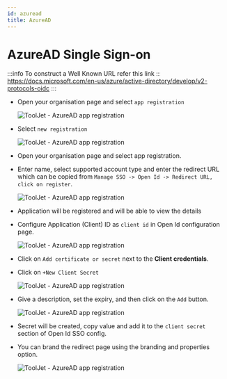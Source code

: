 ```yaml
---
id: azuread
title: AzureAD
---
```


# AzureAD Single Sign-on

:::info
To construct a Well Known URL refer this link :: https://docs.microsoft.com/en-us/azure/active-directory/develop/v2-protocols-oidc
:::

- Open your organisation page and select `app registration`
    <div style={{textAlign: 'center'}}>

    ![ToolJet - AzureAD app registration](/img/sso/azuread/azure-app-reg.png)

    </div>

- Select `new registration`
    <div style={{textAlign: 'center'}}>

    ![ToolJet - AzureAD app registration](/img/sso/azuread/select-new-reg-azure.png)

    </div>

- Open your organisation page and select app registration.

- Enter name, select supported account type and enter the redirect URL which can be copied from `Manage SSO -> Open Id -> Redirect URL, click on register`.
    <div style={{textAlign: 'center'}}>

    ![ToolJet - AzureAD app registration](/img/sso/azuread/azure-3.png)

    </div>

- Application will be registered and will be able to view the details

- Configure Application (Client) ID as `client id` in Open Id configuration page.
    <div style={{textAlign: 'center'}}>

    ![ToolJet - AzureAD app registration](/img/sso/azuread/azure-4-cred.png)

    </div>

- Click on `Add certificate or secret` next to the **Client credentials**.

- Click on `+New Client Secret`
    <div style={{textAlign: 'center'}}>

    ![ToolJet - AzureAD app registration](/img/sso/azuread/azure8.png)

    </div>

- Give a description, set the expiry, and then click on the `Add` button.
    <div style={{textAlign: 'center'}}>

    ![ToolJet - AzureAD app registration](/img/sso/azuread/azure7.png)

    </div>

- Secret will be created, copy value and add it to the `client secret ` section of Open Id SSO config.

- You can brand the redirect page using the branding and properties option.
    <div style={{textAlign: 'center'}}>

    ![ToolJet - AzureAD app registration](/img/sso/azuread/azure9.png)

    </div>
